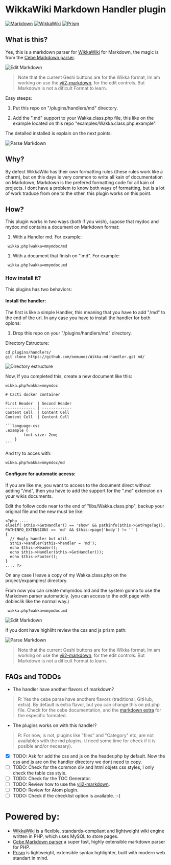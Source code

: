 # WikkaWiki Markdown Handler plugin
[![Markdown](https://github.com/oemunoz/Wikka-md-handler/raw/master/images/Markdown.png)](http://markdown.cebe.cc)
[![WikkaWiki](https://github.com/oemunoz/Wikka-md-handler/raw/master/images/wizard.gif)](http://wikkawiki.org/HomePage)
[![Prism](https://github.com/oemunoz/Wikka-md-handler/raw/master/images/prism-syntaxhighlighter.png)](http://prismjs.com/)

## What is this?
Yes, this is a markdown parser for [WikkaWiki](http://wikkawiki.org/HomePage) for Markdown, the magic is from the [Cebe Markdown parser](http://markdown.cebe.cc/).

![Edit Markdown](https://github.com/oemunoz/Wikka-md-handler/raw/master/images/mmymdoc_edit.png)

> Note that the current Geshi buttons are for the Wikka format, Im am working on use the [yii2-markdown](https://github.com/kartik-v/yii2-markdown), for the edit controls. But Markdown is not a dificult Format to learn.

Easy steeps:

1. Put this repo on "/plugins/handlers/md" directory.

2. Add the ".md" support to your Wakka.class.php file, this like on the example located on this repo "examples/Wakka.class.php.example".

The detalled installed is explain on the next points:

![Parse Markdown](https://github.com/oemunoz/Wikka-md-handler/raw/master/images/mmymdoc_parse.png)

## Why?
By defect WikkaWiki has their own formatting rules (these rules work like a charm), but on this days is very common to write all kain of documentation on Markdown, Markdown is the prefered formatting code for all kain of projects. I dont have a problem to know both ways of formatting, but is a lot of work traduce from one to the other, this plugin works on this point.

## How?
This plugin works in two ways (both if you wish), supose that mydoc and mydoc.md contains a document on Markdown format:

1. With a Handler md.
For example:
```
 wikka.php?wakka=mmymdoc/md
```

1. With a document that finish on ".md".
For example:
```
 wikka.php?wakka=mmymdoc.md
```

### How install it?
This plugins has two behaviors:

#### Install the handler:
The first is like a simple Handler, this meaning that you have to add "/md" to the end of the url. In any case you have to install the handler for both opions:

1. Drop this repo on your "/plugins/handlers/md" directory.

Directory Estructure:

```language-bash
cd plugins/handlers/
git clone https://github.com/oemunoz/Wikka-md-handler.git md/
```

![Directory estructure](https://github.com/oemunoz/Wikka-md-handler/raw/master/images/md_handler.png)

Now, If you completed this, create a new document like this:

~~~~
wikka.php?wakka=mmymdoc
~~~~

~~~~language-markdown
# Cacti docker container

First Header  | Second Header
------------- | -------------
Content Cell  | Content Cell
Content Cell  | Content Cell

```language-css
.example {
		font-size: 2em;
	}
```
~~~~

And try to acces with:
~~~~
wikka.php?wakka=mmymdoc/md
~~~~

#### Configure for automatic access:
If you are like me, you want to access to the document direct without adding "/md", then you have to add the support for the ".md" extencion on your wikis documents.

Edit the follow code near to the end of "libs/Wakka.class.php", backup your original file and the new must be like:

```language-php
<?php ....
elseif( $this->GetHandler() == 'show' && pathinfo($this->GetPageTag(), PATHINFO_EXTENSION) == 'md' && $this->page['body'] != '' )
{
  // Hugly handler but util.
  $this->Handler($this->handler = 'md');
  echo $this->Header();
  echo $this->Handler($this->GetHandler());
  echo $this->Footer();
}
.... ?>
```
On any case I leave a copy of my Wakka.class.php on the project/expamples/ directory.

From now you can create mmymdoc.md and the system gonna to use the Markdown parser automaticly. (you can access to the edit page with dobleclik like the normal way.)

```
 wikka.php?wakka=mmymdoc.md
```

![Edit Markdown](https://github.com/oemunoz/Wikka-md-handler/raw/master/images/mmymdoc_edit.png)

If you dont have highliht review the css and js prism path:

![Parse Markdown](https://github.com/oemunoz/Wikka-md-handler/raw/master/images/mmymdoc_parse.png)

> Note that the current Geshi buttons are for the Wikka format, Im am working on use the [yii2-markdown](https://github.com/kartik-v/yii2-markdown), for the edit controls. But Markdown is not a dificult Format to learn.

## FAQs and TODOs

- The handler have another flavors of markdown?

> R: Yes the cebe parse have anothers flavors (traditional, GitHub, extra). By default is extra flavor, but you can change this on pd.php file. Check for the cebe documentation, and the [markdown extra](https://kramdown.gettalong.org/syntax.html) for the especific formated.

- The plugins works on with this handler?

> R: For now, is not, plugins like "files" and "Category" etc, are not availables with the md plugins. (I need some time for check if it is posible and/or necesary).

- [x] TODO: Ask for add the css and js on the header.php by default. Now the css and js are on the handler directory we dont need to copy.
- [ ] TODO: Check for the common div and html objets css styles, I only check the table css style.
- [ ] TODO: Check for the TOC Generator.
- [ ] TODO: Review how to use the [yii2-markdown](https://github.com/kartik-v/yii2-markdown).
- [ ] TODO: Review for Atom plugin.
- [ ] TODO: Check if the checklist option is available. :-(

# Powered by:
- [WikkaWiki](http://wikkawiki.org/HomePage) is a flexible, standards-compliant and lightweight wiki engine written in PHP, which uses MySQL to store pages.
- [Cebe Markdown parser](http://markdown.cebe.cc) a super fast, highly extensible markdown parser for PHP.
- [Prism](http://prismjs.com) is lightweight, extensible syntax hghlighter, built with modern web standart in mind.
